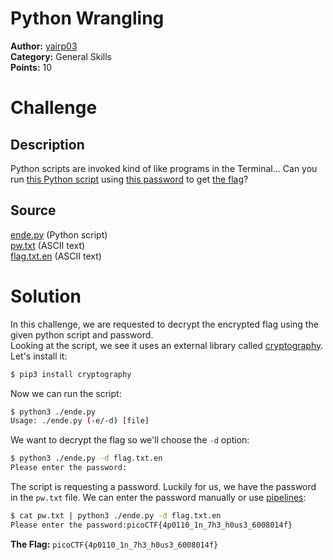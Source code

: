 # Python Wrangling
**Author:** [yairp03](https://github.com/yairp03)  
**Category:** General Skills  
**Points:**  10
# Challenge
## Description
Python scripts are invoked kind of like programs in the Terminal... Can you run [this Python script](ende.py) using [this password](./pw.txt) to get [the flag](flag.txt.en)?
## Source
[ende.py](./ende.py) (Python script)  
[pw.txt](./pw.txt) (ASCII text)  
[flag.txt.en](./flag.txt.en) (ASCII text)

# Solution
In this challenge, we are requested to decrypt the encrypted flag using the given python script and password.  
Looking at the script, we see it uses an external library called [cryptography](https://pypi.org/project/cryptography/). Let's install it:
```sh
$ pip3 install cryptography
```
Now we can run the script:
```sh
$ python3 ./ende.py
Usage: ./ende.py (-e/-d) [file]
```
We want to decrypt the flag so we'll choose the `-d` option:
```sh
$ python3 ./ende.py -d flag.txt.en
Please enter the password:
```
The script is requesting a password. Luckily for us, we have the password in the `pw.txt` file. We can enter the password manually or use [pipelines](https://www.gnu.org/software/bash/manual/html_node/Pipelines.html):
```sh
$ cat pw.txt | python3 ./ende.py -d flag.txt.en
Please enter the password:picoCTF{4p0110_1n_7h3_h0us3_6008014f}
```

**The Flag:** `picoCTF{4p0110_1n_7h3_h0us3_6008014f}`

